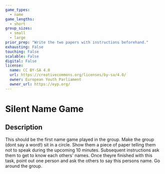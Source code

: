 ```yaml
---
game_types:
  - name
game_lengths:
  - short
group_sizes:
  - small
  - large
prior_prep: "Write the two papers with instructions beforehand."
exhausting: False
touching: False
scalable: False
digital: False
license:
  name: CC BY-SA 4.0
  url: https://creativecommons.org/licenses/by-sa/4.0/
  owner: European Youth Parliament
  owner_url: https://eyp.org/
---
```

# Silent Name Game

## Description
This should be the first name game played in the group. Make the group
(dont say a word!) sit in a circle. Show them a piece of paper telling them not to
speak during the upcoming 10 minutes. Subsequent instructions ask them to get to know each others' names. Once theyre finished with this task, point out one person and ask the others to say this persons name. Go around the group.
